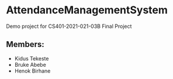 # AttendanceManagementSystem
Demo  project for CS401-2021-021-03B Final Project



## Members:
- Kidus Tekeste
- Bruke Abebe
- Henok Birhane

